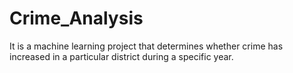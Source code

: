 # Crime_Analysis
It is a machine learning project that determines whether crime has increased in a particular district during a specific year.
